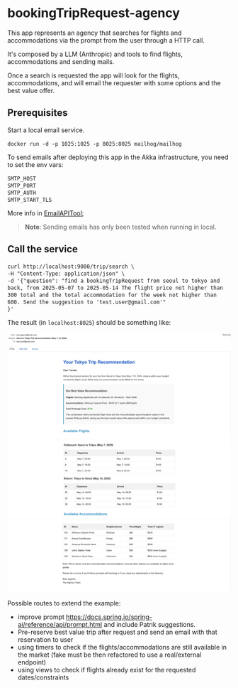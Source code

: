 # bookingTripRequest-agency

This app represents an agency that searches for flights and accommodations via the
prompt from the user through a HTTP call. 

It's composed by a LLM (Anthropic) and tools to find flights, accommodations and sending mails. 

Once a search is requested the app will look for the flights, accommodations, 
and will email the requester with some options and the best value offer. 

## Prerequisites

Start a local email service. 
```shell
docker run -d -p 1025:1025 -p 8025:8025 mailhog/mailhog
```

To send emails after deploying this app in the Akka infrastructure, you need to set the env vars:
```shell
SMTP_HOST
SMTP_PORT
SMTP_AUTH
SMTP_START_TLS
```

More info in [EmailAPITool](src/main/java/com/lb/ai/tools/EmailAPITool.java);

> **Note**: Sending emails has only been tested when running in local.


## Call the service 

```shell
curl http://localhost:9000/trip/search \
-H "Content-Type: application/json" \
-d '{"question": "find a bookingTripRequest from seoul to tokyo and back, from 2025-05-07 to 2025-05-14 The flight price not higher than 300 total and the total accommodation for the week not higher than 600. Send the suggestion to 'test.user@gmail.com'"
}'
```

The result (in `localhost:8025`) should be something like: 

![mail_header.png](mail_header.png)
![mail_center.png](mail_center.png)
![mail_bottom.png](mail_bottom.png)

Possible routes to extend the example: 
- improve prompt https://docs.spring.io/spring-ai/reference/api/prompt.html and include Patrik suggestions.
- Pre-reserve best value trip after request and send an email with that reservation to user 
- using timers to check if the flights/accommodations are still available in the market (fake must be then refactored to use a real/external endpoint)
- using views to check if flights already exist for the requested dates/constraints

